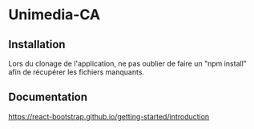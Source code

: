 # Unimedia-CA


Installation
-

Lors du clonage de l'application, ne pas oublier de faire un "npm install" afin de récupérer les fichiers manquants.





Documentation
-

https://react-bootstrap.github.io/getting-started/introduction

